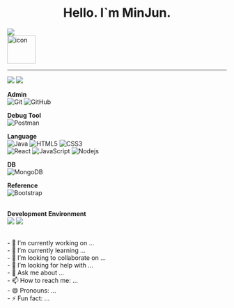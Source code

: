 <h1 align="center">Hello. I`m MinJun.</h1>
<img src="https://capsule-render.vercel.app/api?type=waving&color=BDBDC8&height=150&section=header&text=Welcome!" />  
<div style="display: flex; align-items: flex-start;"><img src="https://techstack-generator.vercel.app/github-icon.svg" alt="icon" width="65" height="65" /></div>  
<hr>

![](https://github.com/sw-yx/sw-yx/blob/master/generated/overview.svg)
![](https://github.com/sw-yx/sw-yx/blob/master/generated/languages.svg)
  
<b>Admin</b><br>
![Git](https://img.shields.io/badge/-Git-black?style=flat-square&logo=git)
![GitHub](https://img.shields.io/badge/-GitHub-181717?style=flat-square&logo=github)<br>

<b>Debug Tool</b><br>
![Postman](https://img.shields.io/badge/Postman-black?style=flat-square&logo=postman)

<b>Language</b><br>
![Java](https://img.shields.io/badge/-java-E34A86?style=flat-square&logo=java)
![HTML5](https://img.shields.io/badge/-HTML5-E34F26?style=flat-square&logo=html5&logoColor=white)
![CSS3](https://img.shields.io/badge/-CSS3-1572B6?style=flat-square&logo=css3)<br>
![React](https://img.shields.io/badge/-React-black?style=flat-square&logo=react)
![JavaScript](https://img.shields.io/badge/-JavaScript-black?style=flat-square&logo=javascript)
![Nodejs](https://img.shields.io/badge/-Nodejs-black?style=flat-square&logo=Node.js)<br>

<b>DB</b><br>
![MongoDB](https://img.shields.io/badge/-MongoDB-black?style=flat-square&logo=mongodb)

<b>Reference</b><br>
![Bootstrap](https://img.shields.io/badge/-Bootstrap-563D7C?style=flat-square&logo=bootstrap)

<br>
<b>Development Environment</b>
<div display="flex">
  <img src="https://img.shields.io/badge/VS Code-555555?style=flat-square&logo=visual-studio-code&logoColor=007ACC">
  <img src="https://img.shields.io/badge/Terminal-555555.svg?&style=flat-square&logo=powershell&logoColor=white">
</div>

<br>

<p>
  - 🔭 I’m currently working on ...<br>
  - 🌱 I’m currently learning ...<br>
  - 👯 I’m looking to collaborate on ...<br>
  - 🤔 I’m looking for help with ...<br>
  - 💬 Ask me about ...<br>
  - 📫 How to reach me: ...<br>
  - 😄 Pronouns: ...<br>
  - ⚡ Fun fact: ...<br>
</p>




<!--
**kang-minjune/kang-minjune** is a ✨ _special_ ✨ repository because its `README.md` (this file) appears on your GitHub profile.

Here are some ideas to get you started:

- 🔭 I’m currently working on ...
- 🌱 I’m currently learning ...
- 👯 I’m looking to collaborate on ...
- 🤔 I’m looking for help with ...
- 💬 Ask me about ...
- 📫 How to reach me: ...
- 😄 Pronouns: ...
- ⚡ Fun fact: ...
-->
